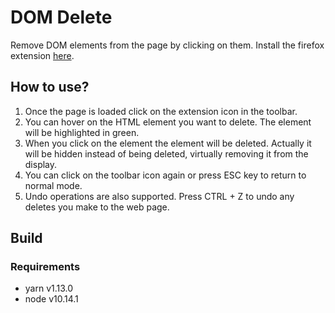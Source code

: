 # DOM Delete
Remove DOM elements from the page by clicking on them. Install the firefox extension [here](https://addons.mozilla.org/en-US/firefox/addon/html-sniper/).

## How to use?
  1. Once the page is loaded click on the extension icon in the toolbar.
  2. You can hover on the HTML element you want to delete. The element will be highlighted in green.
  3. When you click on the element the element will be deleted. Actually it will be hidden instead of being deleted, virtually removing it from the display.
  4. You can click on the toolbar icon again or press ESC key to return to normal mode.
  5. Undo operations are also supported. Press CTRL + Z to undo any deletes you make to the web page.

## Build
### Requirements
  * yarn v1.13.0
  * node v10.14.1
